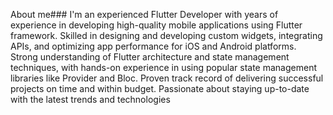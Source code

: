 About me###
I'm an experienced Flutter Developer with years of experience in developing high-quality mobile applications using Flutter framework. Skilled in designing and developing custom widgets, integrating APIs, and optimizing app performance for iOS and Android platforms. Strong understanding of Flutter architecture and state management techniques, with hands-on experience in using popular state management libraries like Provider and Bloc. Proven track record of delivering successful projects on time and within budget. Passionate about staying up-to-date with the latest trends and technologies
